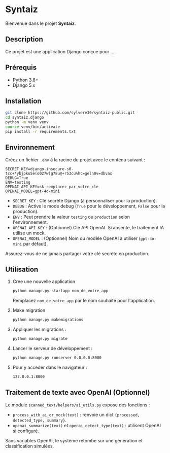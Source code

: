 # Syntaiz

Bienvenue dans le projet **Syntaiz**.

## Description

Ce projet est une application Django conçue pour ....

## Prérequis

- Python 3.8+
- Django 5.x


## Installation

```bash
git clone https://github.com/sylvere36/syntaiz-public.git
cd syntaiz.django
python -m venv venv
source venv/bin/activate
pip install -r requirements.txt
```

## Environnement
Créez un fichier `.env` à la racine du projet avec le contenu suivant :

```env
SECRET_KEY=django-insecure-s0-tcc+*ybjpku5e(o027w)g78u@+r53cu%hc=geln0v=dbvax
DEBUG=True
ENV=testing
OPENAI_API_KEY=sk-remplacez_par_votre_cle
OPENAI_MODEL=gpt-4o-mini
```

- `SECRET_KEY` : Clé secrète Django (à personnaliser pour la production).
- `DEBUG` : Active le mode debug (`True` pour le développement, `False` pour la production).
- `ENV` : Peut prendre la valeur `testing` ou `production` selon l'environnement.
- `OPENAI_API_KEY` : (Optionnel) Clé API OpenAI. Si absente, le traitement IA utilise un mock.
- `OPENAI_MODEL` : (Optionnel) Nom du modèle OpenAI à utiliser (`gpt-4o-mini` par défaut).

Assurez-vous de ne jamais partager votre clé secrète en production.

## Utilisation

1. Cree une nouvelle application
    ```bash
    python manage.py startapp nom_de_votre_app
    ```
    Remplacez `nom_de_votre_app` par le nom souhaité pour l'application.

2. Make migration
    ```bash
    python manage.py makemigrations
    ```

3. Appliquer les migrations :
    ```bash
    python manage.py migrate
    ```
4. Lancer le serveur de développement :
    ```bash
    python manage.py runserver 0.0.0.0:8000
    ```
5. Pour y acceder dans le navigateur :
    ```bash
    127.0.0.1:8000
    ```

## Traitement de texte avec OpenAI (Optionnel)

Le module `scanned_text/helpers/ai_utils.py` expose des fonctions :

- `process_with_ai_or_mock(text)` : renvoie un dict `{processed, detected_type, summary}`.
- `openai_summarize(text)` et `openai_detect_type(text)` : utilisent OpenAI si configuré.

Sans variables OpenAI, le système retombe sur une génération et classification simulées.
